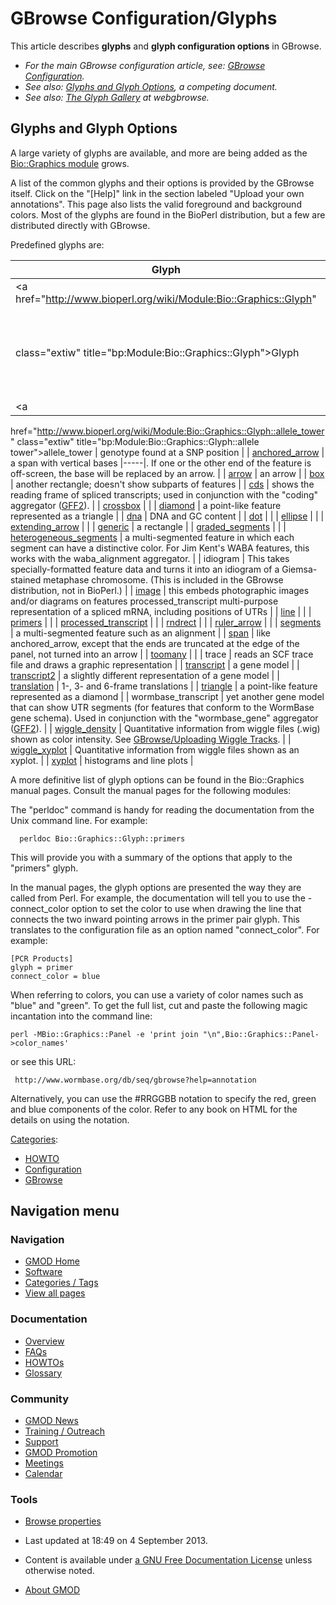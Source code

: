



<span id="top"></span>




# <span dir="auto">GBrowse Configuration/Glyphs</span>









This article describes **glyphs** and **glyph configuration options** in
GBrowse.

- *For the main GBrowse configuration article, see:
  <a href="../GBrowse_Configuration" class="mw-redirect"
  title="GBrowse Configuration">GBrowse Configuration</a>.*
- *See also: [Glyphs and Glyph
  Options](../Glyphs_and_Glyph_Options "Glyphs and Glyph Options"), a
  competing document.*
- *See also: <a href="http://webgbrowse.cgb.indiana.edu/glyphdoc.html"
  class="external text" rel="nofollow">The Glyph Gallery</a> at
  webgbrowse.*

  

## <span id="Glyphs_and_Glyph_Options" class="mw-headline">Glyphs and Glyph Options</span>

A large variety of glyphs are available, and more are being added as the
<a href="http://search.cpan.org/~lds/Bio-Graphics/"
class="external text" rel="nofollow">Bio::Graphics module</a> grows.

A list of the common glyphs and their options is provided by the GBrowse
itself. Click on the "\[Help\]" link in the section labeled "Upload your
own annotations". This page also lists the valid foreground and
background colors. Most of the glyphs are found in the BioPerl
distribution, but a few are distributed directly with GBrowse.

Predefined glyphs are:

| Glyph | Description |
|----|----|
| <a href="http://www.bioperl.org/wiki/Module:Bio::Graphics::Glyph"
class="extiw" title="bp:Module:Bio::Graphics::Glyph">Glyph</a> | Common options for all glyphs. (*Glyph* is the parent class of all the glyphs). |
| <a
href="http://www.bioperl.org/wiki/Module:Bio::Graphics::Glyph::allele_tower"
class="extiw"
title="bp:Module:Bio::Graphics::Glyph::allele tower">allele_tower</a> | genotype found at a SNP position |
| <a
href="http://www.bioperl.org/wiki/Module:Bio::Graphics::Glyph::anchored_arrow"
class="extiw"
title="bp:Module:Bio::Graphics::Glyph::anchored arrow">anchored_arrow</a> | a span with vertical bases \|-----\|. If one or the other end of the feature is off-screen, the base will be replaced by an arrow. |
| <a href="http://www.bioperl.org/wiki/Module:Bio::Graphics::Glyph::arrow"
class="extiw" title="bp:Module:Bio::Graphics::Glyph::arrow">arrow</a> | an arrow |
| <a href="http://www.bioperl.org/wiki/Module:Bio::Graphics::Glyph::box"
class="extiw" title="bp:Module:Bio::Graphics::Glyph::box">box</a> | another rectangle; doesn't show subparts of features |
| <a href="http://www.bioperl.org/wiki/Module:Bio::Graphics::Glyph::cds"
class="extiw" title="bp:Module:Bio::Graphics::Glyph::cds">cds</a> | shows the reading frame of spliced transcripts; used in conjunction with the "coding" aggregator ([GFF2](../GFF2 "GFF2")). |
| <a
href="http://www.bioperl.org/wiki/Module:Bio::Graphics::Glyph::crossbox"
class="extiw"
title="bp:Module:Bio::Graphics::Glyph::crossbox">crossbox</a> |  |
| <a
href="http://www.bioperl.org/wiki/Module:Bio::Graphics::Glyph::diamond"
class="extiw"
title="bp:Module:Bio::Graphics::Glyph::diamond">diamond</a> | a point-like feature represented as a triangle |
| <a href="http://www.bioperl.org/wiki/Module:Bio::Graphics::Glyph::dna"
class="extiw" title="bp:Module:Bio::Graphics::Glyph::dna">dna</a> | DNA and GC content |
| <a href="http://www.bioperl.org/wiki/Module:Bio::Graphics::Glyph::dot"
class="extiw" title="bp:Module:Bio::Graphics::Glyph::dot">dot</a> |  |
| <a
href="http://www.bioperl.org/wiki/Module:Bio::Graphics::Glyph::ellipse"
class="extiw"
title="bp:Module:Bio::Graphics::Glyph::ellipse">ellipse</a> |  |
| <a
href="http://www.bioperl.org/wiki/Module:Bio::Graphics::Glyph::extending_arrow"
class="extiw"
title="bp:Module:Bio::Graphics::Glyph::extending arrow">extending_arrow</a> |  |
| <a
href="http://www.bioperl.org/wiki/Module:Bio::Graphics::Glyph::generic"
class="extiw"
title="bp:Module:Bio::Graphics::Glyph::generic">generic</a> | a rectangle |
| <a
href="http://www.bioperl.org/wiki/Module:Bio::Graphics::Glyph::graded_segments"
class="extiw"
title="bp:Module:Bio::Graphics::Glyph::graded segments">graded_segments</a> |  |
| <a
href="http://www.bioperl.org/wiki/Module:Bio::Graphics::Glyph::heterogeneous_segments"
class="extiw"
title="bp:Module:Bio::Graphics::Glyph::heterogeneous segments">heterogeneous_segments</a> | a multi-segmented feature in which each segment can have a distinctive color. For Jim Kent's WABA features, this works with the waba_alignment aggregator. |
| idiogram | This takes specially-formatted feature data and turns it into an idiogram of a Giemsa-stained metaphase chromosome. (This is included in the GBrowse distribution, not in BioPerl.) |
| <a href="http://www.bioperl.org/wiki/Module:Bio::Graphics::Glyph::image"
class="extiw" title="bp:Module:Bio::Graphics::Glyph::image">image</a> | this embeds photographic images and/or diagrams on features processed_transcript multi-purpose representation of a spliced mRNA, including positions of UTRs |
| <a href="http://www.bioperl.org/wiki/Module:Bio::Graphics::Glyph::line"
class="extiw" title="bp:Module:Bio::Graphics::Glyph::line">line</a> |  |
| <a
href="http://www.bioperl.org/wiki/Module:Bio::Graphics::Glyph::primers"
class="extiw"
title="bp:Module:Bio::Graphics::Glyph::primers">primers</a> |  |
| <a
href="http://www.bioperl.org/wiki/Module:Bio::Graphics::Glyph::processed_transcript"
class="extiw"
title="bp:Module:Bio::Graphics::Glyph::processed transcript">processed_transcript</a> |  |
| <a
href="http://www.bioperl.org/wiki/Module:Bio::Graphics::Glyph::rndrect"
class="extiw"
title="bp:Module:Bio::Graphics::Glyph::rndrect">rndrect</a> |  |
| <a
href="http://www.bioperl.org/wiki/Module:Bio::Graphics::Glyph::ruler_arrow"
class="extiw"
title="bp:Module:Bio::Graphics::Glyph::ruler arrow">ruler_arrow</a> |  |
| <a
href="http://www.bioperl.org/wiki/Module:Bio::Graphics::Glyph::segments"
class="extiw"
title="bp:Module:Bio::Graphics::Glyph::segments">segments</a> | a multi-segmented feature such as an alignment |
| <a href="http://www.bioperl.org/wiki/Module:Bio::Graphics::Glyph::span"
class="extiw" title="bp:Module:Bio::Graphics::Glyph::span">span</a> | like anchored_arrow, except that the ends are truncated at the edge of the panel, not turned into an arrow |
| <a
href="http://www.bioperl.org/wiki/Module:Bio::Graphics::Glyph::toomany"
class="extiw"
title="bp:Module:Bio::Graphics::Glyph::toomany">toomany</a> |  |
| trace | reads an SCF trace file and draws a graphic representation |
| <a
href="http://www.bioperl.org/wiki/Module:Bio::Graphics::Glyph::transcript"
class="extiw"
title="bp:Module:Bio::Graphics::Glyph::transcript">transcript</a> | a gene model |
| <a
href="http://www.bioperl.org/wiki/Module:Bio::Graphics::Glyph::transcript2"
class="extiw"
title="bp:Module:Bio::Graphics::Glyph::transcript2">transcript2</a> | a slightly different representation of a gene model |
| <a
href="http://www.bioperl.org/wiki/Module:Bio::Graphics::Glyph::translation"
class="extiw"
title="bp:Module:Bio::Graphics::Glyph::translation">translation</a> | 1-, 3- and 6-frame translations |
| <a
href="http://www.bioperl.org/wiki/Module:Bio::Graphics::Glyph::triangle"
class="extiw"
title="bp:Module:Bio::Graphics::Glyph::triangle">triangle</a> | a point-like feature represented as a diamond |
| wormbase_transcript | yet another gene model that can show UTR segments (for features that conform to the WormBase gene schema). Used in conjunction with the "wormbase_gene" aggregator ([GFF2](../GFF2 "GFF2")). |
| <a
href="http://search.cpan.org/~lds/Bio-Graphics/lib/Bio/Graphics/Glyph/wiggle_density.pm"
class="external text" rel="nofollow">wiggle_density</a> | Quantitative information from wiggle files (.wig) shown as color intensity. See [GBrowse/Uploading Wiggle Tracks](../GBrowse/Uploading_Wiggle_Tracks "GBrowse/Uploading Wiggle Tracks"). |
| <a
href="http://search.cpan.org/~lds/Bio-Graphics/lib/Bio/Graphics/Glyph/wiggle_xyplot.pm"
class="external text" rel="nofollow">wiggle_xyplot</a> | Quantitative information from wiggle files shown as an xyplot. |
| <a
href="http://www.bioperl.org/wiki/Module:Bio::Graphics::Glyph::xyplot"
class="extiw" title="bp:Module:Bio::Graphics::Glyph::xyplot">xyplot</a> | histograms and line plots |

A more definitive list of glyph options can be found in the
Bio::Graphics manual pages. Consult the manual pages for the following
modules:

  
The "perldoc" command is handy for reading the documentation from the
Unix command line. For example:

      perldoc Bio::Graphics::Glyph::primers

This will provide you with a summary of the options that apply to the
"primers" glyph.

In the manual pages, the glyph options are presented the way they are
called from Perl. For example, the documentation will tell you to use
the -connect_color option to set the color to use when drawing the line
that connects the two inward pointing arrows in the primer pair glyph.
This translates to the configuration file as an option named
"connect_color". For example:

    [PCR Products]
    glyph = primer
    connect_color = blue

When referring to colors, you can use a variety of color names such as
"blue" and "green". To get the full list, cut and paste the following
magic incantation into the command line:

    perl -MBio::Graphics::Panel -e 'print join "\n",Bio::Graphics::Panel->color_names'

or see this URL:

     http://www.wormbase.org/db/seq/gbrowse?help=annotation

Alternatively, you can use the \#RRGGBB notation to specify the red,
green and blue components of the color. Refer to any book on HTML for
the details on using the notation.




[Categories](../Special%3ACategories "Special%3ACategories"):

- [HOWTO](../Category%3AHOWTO "Category%3AHOWTO")
- [Configuration](../Category%3AConfiguration "Category%3AConfiguration")
- [GBrowse](../Category%3AGBrowse "Category%3AGBrowse")






## Navigation menu







<a href="../Main_Page"
style="background-image: url(../../images/GMOD-cogs.png);"
title="Visit the main page"></a>


### Navigation



- <span id="n-GMOD-Home">[GMOD Home](../Main_Page)</span>
- <span id="n-Software">[Software](../GMOD_Components)</span>
- <span id="n-Categories-.2F-Tags">[Categories /
  Tags](../Categories)</span>
- <span id="n-View-all-pages">[View all
  pages](../Special:AllPages)</span>




### Documentation



- <span id="n-Overview">[Overview](../Overview)</span>
- <span id="n-FAQs">[FAQs](../Category%3AFAQ)</span>
- <span id="n-HOWTOs">[HOWTOs](../Category%3AHOWTO)</span>
- <span id="n-Glossary">[Glossary](../Glossary)</span>




### Community



- <span id="n-GMOD-News">[GMOD News](../GMOD_News)</span>
- <span id="n-Training-.2F-Outreach">[Training /
  Outreach](../Training_and_Outreach)</span>
- <span id="n-Support">[Support](../Support)</span>
- <span id="n-GMOD-Promotion">[GMOD Promotion](../GMOD_Promotion)</span>
- <span id="n-Meetings">[Meetings](../Meetings)</span>
- <span id="n-Calendar">[Calendar](../Calendar)</span>




### Tools

- <span id="t-smwbrowselink"><a href="../Special%3ABrowse/GBrowse_Configuration-2FGlyphs"
  rel="smw-browse">Browse properties</a></span>



- <span id="footer-info-lastmod">Last updated at 18:49 on 4 September
  2013.</span>
<!-- - <span id="footer-info-viewcount">35,212 page views.</span> -->
- <span id="footer-info-copyright">Content is available under
  <a href="http://www.gnu.org/licenses/fdl-1.3.html" class="external"
  rel="nofollow">a GNU Free Documentation License</a> unless otherwise
  noted.</span>

<!-- -->

- <span id="footer-places-about">[About
  GMOD](../GMOD%3AAbout "GMOD%3AAbout")</span>

<!-- -->




